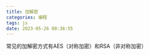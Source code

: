 ```yaml
---
title: 加解密
categories: 编程
tags: js
date: 2023-05-26 00:38:55
---
```


常见的加解密方式有AES（对称加密）和RSA（非对称加密）
